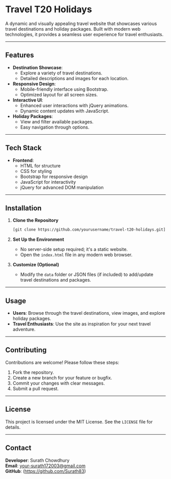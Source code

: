 # Travel T20 Holidays

A dynamic and visually appealing travel website that showcases various travel destinations and holiday packages. Built with modern web technologies, it provides a seamless user experience for travel enthusiasts.

---

## Features

- **Destination Showcase**:
  - Explore a variety of travel destinations.
  - Detailed descriptions and images for each location.
- **Responsive Design**:
  - Mobile-friendly interface using Bootstrap.
  - Optimized layout for all screen sizes.
- **Interactive UI**:
  - Enhanced user interactions with jQuery animations.
  - Dynamic content updates with JavaScript.
- **Holiday Packages**:
  - View and filter available packages.
  - Easy navigation through options.

---

## Tech Stack

- **Frontend**:
  - HTML for structure
  - CSS for styling
  - Bootstrap for responsive design
  - JavaScript for interactivity
  - jQuery for advanced DOM manipulation

---

## Installation

1. **Clone the Repository**
   ```bash
   [git clone https://github.com/yourusername/travel-t20-holidays.git](https://github.com/Surath83/Travel-T20-Holidays/blob/main/index.html)
   ```

2. **Set Up the Environment**
   - No server-side setup required; it's a static website.
   - Open the `index.html` file in any modern web browser.

3. **Customize (Optional)**
   - Modify the `data` folder or JSON files (if included) to add/update travel destinations and packages.

---

## Usage

- **Users**: Browse through the travel destinations, view images, and explore holiday packages.
- **Travel Enthusiasts**: Use the site as inspiration for your next travel adventure.

---

## Contributing

Contributions are welcome! Please follow these steps:

1. Fork the repository.
2. Create a new branch for your feature or bugfix.
3. Commit your changes with clear messages.
4. Submit a pull request.

---

## License

This project is licensed under the MIT License. See the `LICENSE` file for details.

---

## Contact

**Developer**: Surath Chowdhury  
**Email**: [your-surath172003@gmail.com](mailto:your-email@example.com)  
**GitHub**: (https://github.com/Surath83)

